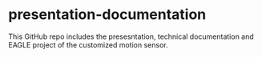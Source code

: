 # presentation-documentation

This GitHub repo includes the presesntation, technical documentation and EAGLE project of the customized motion sensor. 
